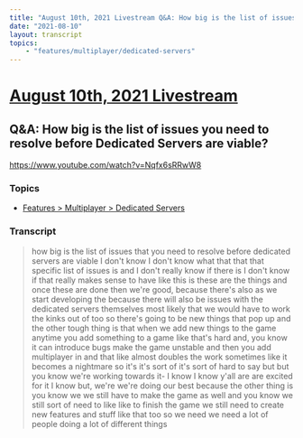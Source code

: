 ```yaml
---
title: "August 10th, 2021 Livestream Q&A: How big is the list of issues you need to resolve before Dedicated Servers are viable?"
date: "2021-08-10"
layout: transcript
topics:
    - "features/multiplayer/dedicated-servers"
---
```

# [August 10th, 2021 Livestream](../2021-08-10.md)
## Q&A: How big is the list of issues you need to resolve before Dedicated Servers are viable?
https://www.youtube.com/watch?v=Nqfx6sRRwW8

### Topics
* [Features > Multiplayer > Dedicated Servers](../topics/features/multiplayer/dedicated-servers.md)

### Transcript

> how big is the list of issues that you need to resolve before dedicated servers are viable I don't know I don't know what that that that specific list of issues is and I don't really know if there is I don't know if that really makes sense to have like this is these are the things and once these are done then we're good, because there's also as we start developing the because there will also be issues with the dedicated servers themselves most likely that we would have to work the kinks out of too so there's going to be new things that pop up and the other tough thing is that when we add new things to the game anytime you add something to a game like that's hard and, you know it can introduce bugs make the game unstable and then you add multiplayer in and that like almost doubles the work sometimes like it becomes a nightmare so it's it's sort of it's sort of hard to say but but you know we're working towards it- I know I know y'all are are excited for it I know but, we're we're doing our best because the other thing is you know we we still have to make the game as well and you know we still sort of need to like like to finish the game we still need to create new features and stuff like that too so we need we need a lot of people doing a lot of different things
